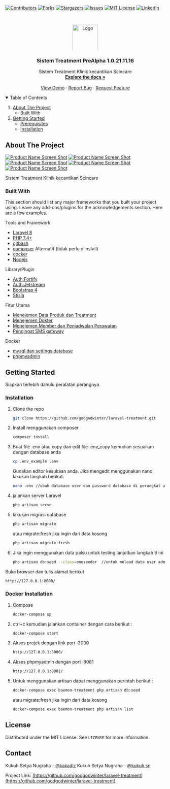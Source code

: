 <!--
*** Thanks for checking out the Best-README-Template. If you have a suggestion
*** that would make this better, please fork the repo and create a pull request
*** or simply open an issue with the tag "enhancement".
*** Thanks again! Now go create something AMAZING! :D
-->



<!-- PROJECT SHIELDS -->
<!--
*** I'm using markdown "reference style" links for readability.
*** Reference links are enclosed in brackets [ ] instead of parentheses ( ).
*** See the bottom of this document for the declaration of the reference variables
*** for contributors-url, forks-url, etc. This is an optional, concise syntax you may use.
*** https://www.markdownguide.org/basic-syntax/#reference-style-links
-->
[![Contributors][contributors-shield]][contributors-url]
[![Forks][forks-shield]][forks-url]
[![Stargazers][stars-shield]][stars-url]
[![Issues][issues-shield]][issues-url]
[![MIT License][license-shield]][license-url]
[![LinkedIn][linkedin-shield]][linkedin-url]



<!-- PROJECT LOGO -->
<br />
<p align="center">
  <a href="https://github.com/godgodwinter/README-TEMPLATE-laravel">
    <img src="images/logo.png" alt="Logo" width="80" height="80">
  </a>

  <h3 align="center">Sistem Treatment PreAlpha 1.0.21.11.16</h3>

  <p align="center">
   Sistem Treatment Klinik kecantikan Scincare
    <br />
    <a href="https://github.com/godgodwinter/laravel-treatment"><strong>Explore the docs »</strong></a>
    <br />
    <br />
    <a href="https://treatment.baemon.web.id/">View Demo</a>
    ·
    <a href="https://twitter.com/kakadlz">Report Bug</a>
    ·
    <a href="https://twitter.com/kakadlz">Request Feature</a>
  </p>
</p>



<!-- TABLE OF CONTENTS -->
<details open="open">
  <summary>Table of Contents</summary>
  <ol>
    <li>
      <a href="#about-the-project">About The Project</a>
      <ul>
        <li><a href="#built-with">Built With</a></li>
      </ul>
    </li>
    <li>
      <a href="#getting-started">Getting Started</a>
      <ul>
        <li><a href="#prerequisites">Prerequisites</a></li>
        <li><a href="#installation">Installation</a></li>
      </ul>
    </li>
  </ol>
</details>



<!-- ABOUT THE PROJECT -->
## About The Project

[![Product Name Screen Shot][product-screenshot-ss0]](https://github.com/godgodwinter/laravel-treatment)
[![Product Name Screen Shot][product-screenshot-ss2]](https://github.com/godgodwinter/laravel-treatment)
[![Product Name Screen Shot][product-screenshot-ss3]](https://github.com/godgodwinter/laravel-treatment)
[![Product Name Screen Shot][product-screenshot-ss4]](https://github.com/godgodwinter/laravel-treatment)
[![Product Name Screen Shot][product-screenshot-ss1]](https://github.com/godgodwinter/laravel-treatment)
<!-- [![Product Name Screen Shot][product-classdiagram1]](https://github.com/godgodwinter/laravel-treatment) -->

Sistem Treatment Klinik kecantikan Scincare

### Built With

This section should list any major frameworks that you built your project using. Leave any add-ons/plugins for the acknowledgements section. Here are a few examples.
<!-- * [Bootstrap](https://getbootstrap.com) -->
<!-- * [JQuery](https://jquery.com) -->
Tools and Framework
* [Laravel 8](https://laravel.com)
* [PHP 7.4+](https://php.net)
* [gitbash](https://git-scm.com/downloads)
* [composer](https://getcomposer.org/)
Alternatif (tidak perlu diinstall)
* [docker](https://www.docker.com/)
* [Nodejs](https://node.js)

Library/Plugin
* [Auth:Fortify](#)
* [Auth:Jetstream](#)
* [Bootstrap 4](https://getbootstrap.com/docs/4.0/getting-started/introduction/)
* [Stisla](https://github.com/stisla/stisla)


Fitur Utama
* [Menejemen Data Produk dan Treatment](#)
* [Menejemen Dokter](#)
* [Menejemen Member dan Penjadwalan Perawatan](#)
* [Pengingat SMS gateway](#)


Docker
* [mysql dan settings database](#)
* [phpmyadmin](#)


<!-- GETTING STARTED -->
## Getting Started

Siapkan terlebih dahulu peralatan perangnya.

<!-- ### Prerequisites

This is an example of how to list things you need to use the software and how to install them.
* npm
  ```sh
  npm install npm@latest -g
  ``` -->

### Installation

<!-- 1. Get a free API Key at [https://example.com](https://example.com) -->
1. Clone the repo
   ```sh
   git clone https://github.com/godgodwinter/laravel-treatment.git
   ```
2. Install menggunakan composer
   ```sh
   composer install
   ```
3. Buat file .env atau copy dan edit file .env_copy kemudian sesuaikan dengan database anda
   ```sh
   cp .env_example .env 
   ```
   Gunakan editor kesukaan anda. Jika mengedit menggunakan nano lakukan langkah berikut:

   ```sh
   nano .env //ubah database user dan password database di perangkat anda
   ```

4. jalankan server Laravel
   ```sh
   php artisan serve
   ```
5. lakukan migrasi database
   ```sh
   php artisan migrate
   ```
   atau migrate:fresh jika ingin dari data kosong
   ```sh
   php artisan migrate:fresh
   ```
6. Jika ingin menggunakan data palsu untuk testing lanjutkan langkah 6 ini
   ```sh
   php artisan db:seed --class=oneseeder  //untuk meload data user admin@gmail.com pass 12345678
   ```
   

   

Buka browser dan tulis alamat berikut
   
   ```sh
   http://127.0.0.1:8000/
   ```



### Docker Installation

<!-- 1. Get a free API Key at [https://example.com](https://example.com) -->
1. Compose
   ```sh
   docker-compose up
   ```
2. ctrl+c kemudian jalankan container dengan cara berikut :
   ```sh
   docker-compose start
   ```
3. Akses projek dengan link port :3000
   ```sh
   http://127.0.0.1:3000/
   ```

4. Akses phpmyadmin dengan port :8081
   ```sh
   http://127.0.0.1:8081/
   ```
5. Untuk menggunakan artisan dapat menggunakan perintah berikut : 
   ```sh
   docker-compose exec baemon-treatment php artisan db:seed
   ```
   atau migrate:fresh jika ingin dari data kosong
   ```sh
   docker-compose exec baemon-treatment php artisan list
   ```


<!-- LICENSE -->
## License

Distributed under the MIT License. See `LICENSE` for more information.



<!-- CONTACT -->
## Contact

Kukuh Setya Nugraha - [@kakadlz](https://twitter.com/kakadlz) 
Kukuh Setya Nugraha - [@kukuh.sn](https://www.instagram.com/kukuh.sn/) 

Project Link: [https://github.com/godgodwinter/laravel-treatment](https://github.com/godgodwinter/laravel-treatment)






<!-- MARKDOWN LINKS & IMAGES -->
<!-- https://www.markdownguide.org/basic-syntax/#reference-style-links -->
[contributors-shield]: https://img.shields.io/github/contributors/godgodwinter/laravel-treatment.svg?style=for-the-badge
[contributors-url]: https://github.com/godgodwinter/laravel-treatment/graphs/contributors
[forks-shield]: https://img.shields.io/github/forks/godgodwinter/laravel-treatment.svg?style=for-the-badge
[forks-url]: https://github.com/godgodwinter/laravel-treatment/network/members
[stars-shield]: https://img.shields.io/github/stars/godgodwinter/laravel-treatment.svg?style=for-the-badge
[stars-url]: https://github.com/godgodwinter/laravel-treatment/stargazers
[issues-shield]: https://img.shields.io/github/issues/godgodwinter/laravel-treatment.svg?style=for-the-badge
[issues-url]: https://github.com/godgodwinter/laravel-treatment/issues
[license-shield]: https://img.shields.io/github/license/godgodwinter/laravel-treatment.svg?style=for-the-badge
[license-url]: https://github.com/godgodwinter/laravel-treatment/blob/master/LICENSE.txt
[linkedin-shield]: https://img.shields.io/badge/-LinkedIn-black.svg?style=for-the-badge&logo=linkedin&colorB=555
[linkedin-url]: https://www.instagram.com/kukuh.sn/
[product-screenshot-ss0]: images/landing_index.png
[product-screenshot-ss1]: images/chating.png
[product-screenshot-ss2]: images/jawaltreadment.png
[product-screenshot-ss3]: images/reminder.png
[product-screenshot-ss4]: images/transaksicart.png
